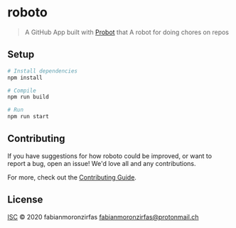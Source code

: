 # roboto

> A GitHub App built with [Probot](https://github.com/probot/probot) that A robot for doing chores on repos

## Setup

```sh
# Install dependencies
npm install

# Compile
npm run build

# Run
npm run start
```

## Contributing

If you have suggestions for how roboto could be improved, or want to report a bug, open an issue! We'd love all and any contributions.

For more, check out the [Contributing Guide](CONTRIBUTING.md).

## License

[ISC](LICENSE) © 2020 fabianmoronzirfas <fabianmoronzirfas@protonmail.ch>
